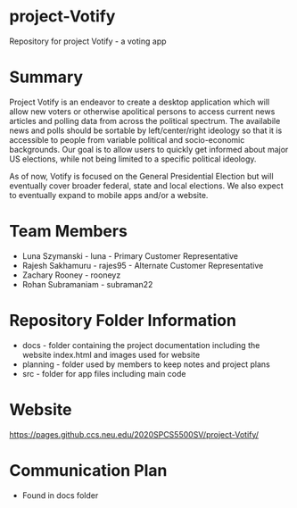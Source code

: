 # project-Votify
Repository for project Votify - a voting app
# Summary
Project Votify is an endeavor to create a desktop application which will allow new voters or otherwise apolitical persons to access current news articles and polling data from across the political spectrum. The availabile news and polls should be sortable by left/center/right ideology so that it is accessible to people from variable political and socio-economic backgrounds. Our goal is to allow users to quickly get informed about major US elections, while not being limited to a specific political ideology. 

As of now, Votify is focused on the General Presidential Election but will eventually cover broader federal, state and local elections. We also expect to eventually expand to mobile apps and/or a website.
# Team Members
* Luna Szymanski - luna - Primary Customer Representative
* Rajesh Sakhamuru - rajes95 - Alternate Customer Representative
* Zachary Rooney - rooneyz
* Rohan Subramaniam - subraman22
# Repository Folder Information
* docs - folder containing the project documentation including the website index.html and images used for website
* planning - folder used by members to keep notes and project plans
* src - folder for app files including main code
# Website
https://pages.github.ccs.neu.edu/2020SPCS5500SV/project-Votify/ 
# Communication Plan
* Found in docs folder

